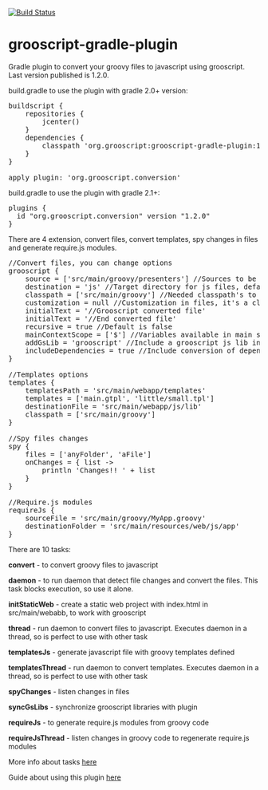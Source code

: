 [![Build Status](https://snap-ci.com/chiquitinxx/grooscript-gradle-plugin/branch/master/build_image)](https://snap-ci.com/chiquitinxx/grooscript-gradle-plugin/branch/master)

grooscript-gradle-plugin
===

Gradle plugin to convert your groovy files to javascript using grooscript. Last version published is 1.2.0.

build.gradle to use the plugin with gradle 2.0+ version:

<pre>
buildscript {
    repositories {
        jcenter()
    }
    dependencies {
        classpath 'org.grooscript:grooscript-gradle-plugin:1.2.0'
    }
}

apply plugin: 'org.grooscript.conversion'
</pre>

build.gradle to use the plugin with gradle 2.1+:

<pre>
plugins {
  id "org.grooscript.conversion" version "1.2.0"
}
</pre>

There are 4 extension, convert files, convert templates, spy changes in files and generate require.js modules.

<pre>
//Convert files, you can change options
grooscript {
    source = ['src/main/groovy/presenters'] //Sources to be converted(List<String>), default is ['src/main/groovy']
    destination = 'js' //Target directory for js files, default is 'src/main/webapp/js/app'
    classpath = ['src/main/groovy'] //Needed classpath's to compile source files(List<String>), default is ['src/main/groovy']
    customization = null //Customization in files, it's a closure, as for example { -> ast(groovy.transform.TypeChecked) }
    initialText = '//Grooscript converted file'
    initialText = '//End converted file'
    recursive = true //Default is false
    mainContextScope = ['$'] //Variables available in main scope (List<String>), default is null
    addGsLib = 'grooscript' //Include a grooscript js lib in the result, default is null
    includeDependencies = true //Include conversion of dependency files, default is false
}

//Templates options
templates {
    templatesPath = 'src/main/webapp/templates'
    templates = ['main.gtpl', 'little/small.tpl']
    destinationFile = 'src/main/webapp/js/lib'
    classpath = ['src/main/groovy']
}

//Spy files changes
spy {
    files = ['anyFolder', 'aFile']
    onChanges = { list ->
        println 'Changes!! ' + list
    }
}

//Require.js modules
requireJs {
    sourceFile = 'src/main/groovy/MyApp.groovy'
    destinationFolder = 'src/main/resources/web/js/app'
}
</pre>

There are 10 tasks:

__convert__ - to convert groovy files to javascript

__daemon__ - to run daemon that detect file changes and convert the files. This task blocks execution, so use it alone.

__initStaticWeb__ - create a static web project with index.html in src/main/webabb, to work with grooscript

__thread__ - run daemon to convert files to javascript. Executes daemon in a thread, so is perfect to use with other task

__templatesJs__ - generate javascript file with groovy templates defined

__templatesThread__ - run daemon to convert templates. Executes daemon in a thread, so is perfect to use with other task

__spyChanges__ - listen changes in files

__syncGsLibs__ - synchronize grooscript libraries with plugin

__requireJs__ - to generate require.js modules from groovy code

__requireJsThread__ - listen changes in groovy code to regenerate require.js modules

More info about tasks [here](http://grooscript.org/gradle/tasks.html)

Guide about using this plugin [here](http://grooscript.org/starting_gradle.html)